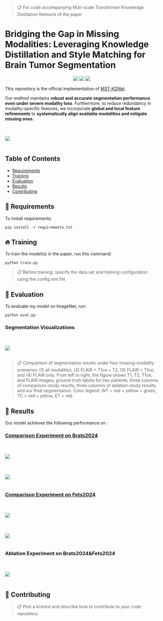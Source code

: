 >📋  For code accompanying Muti-scale Transformer Knowledge Distillation Network of the paper

# Bridging the Gap in Missing Modalities: Leveraging Knowledge Distillation and Style Matching for Brain Tumor Segmentation

<div align="center">
  
[![](https://img.shields.io/github/stars/Quanato607/MST-KDNet)](https://github.com/Quanato607/MST-KDNet)
[![](https://img.shields.io/github/forks/Quanato607/MST-KDNet)](https://github.com/Quanato607/MST-KDNet)
[![](https://img.shields.io/github/issues/Quanato607/MST-KDNet)](https://github.com/Quanato607/MST-KDNet)
</div>

This repository is the official implementation of [MST-KDNet](https://arxiv.org/abs/2030.12345). 

Our method maintains **robust and accurate segmentation performance even under severe modality loss**. Furthermore, to reduce redundancy in modality-specific features, we incorporate **global and local feature refinements** to **systematically align available modalities and mitigate missing ones**.

<br><br>
![](./imgs/model.png)
<br><br>

## Table of Contents
- [Requirements](#-Requirements)
- [Training](#-Training)
- [Evaluation](#-Evaluation)
- [Results](#-Results)
- [Contributing](#-Contributing)

## 📝 Requirements

To install requirements:

```setup
pip install -r requirements.txt
```

## 🔥 Training

To train the model(s) in the paper, run this command:

```train
python train.py
```

>📋  Before training, specify the data set and training configuration using the config.xml file

## 📃 Evaluation

To evaluate my model on ImageNet, run:

```eval
python eval.py
```

### Segmentation Visualizations 

<br><br>
![](./imgs/fig2.png)
<br><br>

>📋  Comparison of segmentation results under four missing-modality scenarios: (1) all modalities, (2) FLAIR + T1ce + T2, (3) FLAIR + T1ce, and (4) FLAIR only. From left to right, the figure shows T1, T2, T1ce, and FLAIR images; ground-truth labels for two patients; three columns of comparison-study results; three columns of ablation-study results; and our final segmentation. Color legend: WT = red + yellow + green, TC = red + yellow, ET = red.
  
## 🚀 Results

Our model achieves the following performance on :

### [Comparison Experiment on Brats2024](https://www.synapse.org/Synapse:syn53708249)
<br><br>
![](./imgs/c1.png)
<br><br>
<br><br>
![](./imgs/c2.png)
<br><br>

### [Comparison Experiment on Fets2024](https://www.synapse.org/Synapse:syn53708249)
<br><br>
![](./imgs/c3.png)
<br><br>
<br><br>
![](./imgs/c4.png)
<br><br>

### Ablation Experiment on Brats2024&Fets2024
<br><br>
![](./imgs/a1.png)
<br><br>


## 🤝 Contributing

>📋  Pick a licence and describe how to contribute to your code repository. 
